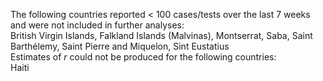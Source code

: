 The following countries reported < 100 cases/tests over the last 7 weeks and were not included in further analyses:<br>British Virgin Islands, Falkland Islands (Malvinas), Montserrat, Saba, Saint Barthélemy, Saint Pierre and Miquelon, Sint Eustatius
<br>
Estimates of *r* could not be produced for the following countries:<br>Haiti
<br>
